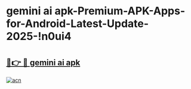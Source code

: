 # gemini ai apk-Premium-APK-Apps-for-Android-Latest-Update-2025-!n0ui4

# <h2><a href="https://googleone.com">🔗👉 🔴 gemini ai apk</a></h2>

[![acn](https://github.com/user-attachments/assets/0f9c940e-d8b0-45ae-aac7-cd30a18b3e1c)](https://googleone.com)

